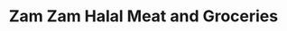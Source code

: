 ---
title: "Zam Zam Halal Meat and Groceries"
url: /baltimore/zam-zam-halal-meat-and-groceries/
shop: supermarket
---